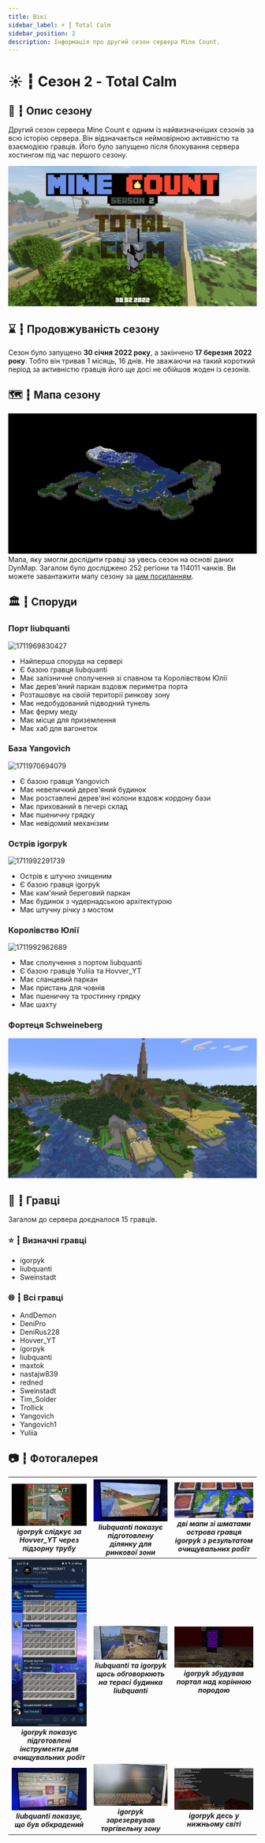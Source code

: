```yaml
---
title: Вікі
sidebar_label: ☀️ ┇ Total Calm
sidebar_position: 2
description: Інформація про другий сезон сервера Mine Count.
---
```

# ☀️ ┇ Сезон 2 - Total Calm

## 📜 ┇ Опис сезону

Другий сезон сервера Mine Count є одним із найвизначніших сезонів за всю історію сервера. Він відзначається неймовірною активністю та взаємодією гравців. Його було запущено після блокування сервера хостингом під час першого сезону.

[![1708958568750](image/total-calm/1708958568750.png)](image/total-calm/1708958568750.png)

## ⌛ ┇ Продовжуваність сезону

Сезон було запущено **30 січня 2022 року**, а закінчено **17 березня 2022 року**. Тобто він тривав 1 місяць, 16 днів. Не зважаючи на такий короткий період за активністю гравців його ще досі не обійшов жоден із сезонів.

## 🗺️ ┇ Мапа сезону

[![1708959643776](image/total-calm/1708959643776.png)](image/total-calm/1708959643776.png)
Мапа, яку змогли дослідити гравці за увесь сезон на основі даних DynMap. Загалом було досліджено 252 регіони та 114011 чанків. 
Ви можете завантажити мапу сезону за [цим посиланням](https://sharemods.com/ivguu01kcs5i/Season_2.zip.html).

## 🏛️ ┇ Споруди

### Порт liubquanti

![1711969830427](image/total-calm/1711969830427.png)

- Найперша споруда на сервері
- Є базою гравця liubquanti
- Має залізничне сполучення зі спавном та Королівством Юлії
- Має дерев'яний паркан вздовж периметра порта
- Розташовує на своїй території ринкову зону
- Має недобудований підводний тунель
- Має ферму меду
- Має місце для приземлення
- Має хаб для вагонеток

### База Yangovich

![1711970694079](image/total-calm/1711970694079.png)

- Є базою гравця Yangovich
- Має невеличкий дерев'яний будинок
- Має розставлені дерев'яні колони вздовж кордону бази
- Має прихований в печері склад
- Має пшеничну грядку
- Має невідомий механізим

### Острів igorpyk

![1711992291739](image/total-calm/1711992291739.png)

- Острів є штучно зчищеним
- Є базою гравця igorpyk
- Має кам'яний береговий паркан
- Має будинок з чудернадською архітектурою
- Має штучну річку з мостом

### Королівство Юлії

![1711992962689](image/total-calm/1711992962689.png)

- Має сполучення з портом liubquanti
- Є базою гравців Yuliia та Hovver_YT
- Має сланцевий паркан
- Має пристань для човнів
- Має пшеничну та тростинну грядку
- Має шахту

### Фортеця Schweineberg

![1711992897657](image/total-calm/1711992897657.png)

## 👥 ┇ Гравці

Загалом до сервера доєдналося 15 гравців.

### ⭐ ┇ Визначні гравці

- igorpyk
- liubquanti
- Sweinstadt

### 🌐 ┇ Всі гравці

- AndDemon
- DeniPro
- DeniRus228
- Hovver_YT
- igorpyk
- liubquanti
- maxtok
- nastajw839
- redned
- Sweinstadt
- Tim_Solder
- Trollick
- Yangovich
- Yangovich1
- Yuliia

## 📷 ┇ Фотогалерея

|                        [![1710196994727](image/total-calm/1710196994727.png)](image/total-calm/1710196994727.png) *igorpyk слідкує за Hovver_YT через підзорну трубу*                        |      [![1710197336781](image/total-calm/1710197336781.png)](image/total-calm/1710197336781.png) *liubquanti показує підготовлену ділянку для ринкової зони*      | [![1710197564518](image/total-calm/1710197564518.png)](image/total-calm/1710197564518.png) *дві мапи зі шматами острова гравця igorpyk з результатом очищувальних робіт* |
| :-------------------------------------------------------------------------------------------------------------------------------------------------------------------------------------------------------------------: | :-----------------------------------------------------------------------------------------------------------------------------------------------------------------------------------------------------: | :-----------------------------------------------------------------------------------------------------------------------------------------------------------------------------------------------------------------------------: |
| [![1710197135291](image/total-calm/1710197135291.png)](image/total-calm/1710197135291.png) ***igorpyk показує підготовлені інструменти для очищувальних робіт*** | [![1710197954504](image/total-calm/1710197954504.png)](image/total-calm/1710197954504.png) ***liubquanti та igorpyk щось обговорюють на терасі будинка liubquanti*** |                        [![1710198498269](image/total-calm/1710198498269.png)](image/total-calm/1710198498269.png) ***igorpyk збудував портал над корінною породою***                        |
|                            [![1710198750851](image/total-calm/1710198750851.png)](image/total-calm/1710198750851.png) ***liubquanti показує, що був обкрадений***                            |                  [![1710198872005](image/total-calm/1710198872005.png)](image/total-calm/1710198872005.png) ***igorpyk зарезервував торгівельну зону***                  |                                       [![1710199062523](image/total-calm/1710199062523.png)](image/total-calm/1710199062523.png) ***igorpyk десь у нижньому світі***                                       |
